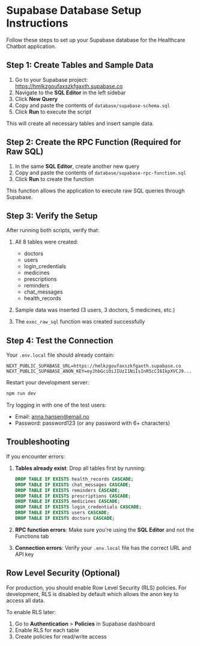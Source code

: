 # Supabase Database Setup Instructions

Follow these steps to set up your Supabase database for the Healthcare Chatbot application.

## Step 1: Create Tables and Sample Data

1. Go to your Supabase project: https://hmlkzgoufaxszkfgaxth.supabase.co
2. Navigate to the **SQL Editor** in the left sidebar
3. Click **New Query**
4. Copy and paste the contents of `database/supabase-schema.sql`
5. Click **Run** to execute the script

This will create all necessary tables and insert sample data.

## Step 2: Create the RPC Function (Required for Raw SQL)

1. In the same **SQL Editor**, create another new query
2. Copy and paste the contents of `database/supabase-rpc-function.sql`
3. Click **Run** to create the function

This function allows the application to execute raw SQL queries through Supabase.

## Step 3: Verify the Setup

After running both scripts, verify that:

1. All 8 tables were created:
   - doctors
   - users
   - login_credentials
   - medicines
   - prescriptions
   - reminders
   - chat_messages
   - health_records

2. Sample data was inserted (3 users, 3 doctors, 5 medicines, etc.)

3. The `exec_raw_sql` function was created successfully

## Step 4: Test the Connection

Your `.env.local` file should already contain:
```
NEXT_PUBLIC_SUPABASE_URL=https://hmlkzgoufaxszkfgaxth.supabase.co
NEXT_PUBLIC_SUPABASE_ANON_KEY=eyJhbGciOiJIUzI1NiIsInR5cCI6IkpXVCJ9...
```

Restart your development server:
```bash
npm run dev
```

Try logging in with one of the test users:
- Email: anna.hansen@email.no
- Password: password123 (or any password with 6+ characters)

## Troubleshooting

If you encounter errors:

1. **Tables already exist**: Drop all tables first by running:
   ```sql
   DROP TABLE IF EXISTS health_records CASCADE;
   DROP TABLE IF EXISTS chat_messages CASCADE;
   DROP TABLE IF EXISTS reminders CASCADE;
   DROP TABLE IF EXISTS prescriptions CASCADE;
   DROP TABLE IF EXISTS medicines CASCADE;
   DROP TABLE IF EXISTS login_credentials CASCADE;
   DROP TABLE IF EXISTS users CASCADE;
   DROP TABLE IF EXISTS doctors CASCADE;
   ```

2. **RPC function errors**: Make sure you're using the **SQL Editor** and not the Functions tab

3. **Connection errors**: Verify your `.env.local` file has the correct URL and API key

## Row Level Security (Optional)

For production, you should enable Row Level Security (RLS) policies. For development, RLS is disabled by default which allows the anon key to access all data.

To enable RLS later:
1. Go to **Authentication** > **Policies** in Supabase dashboard
2. Enable RLS for each table
3. Create policies for read/write access
